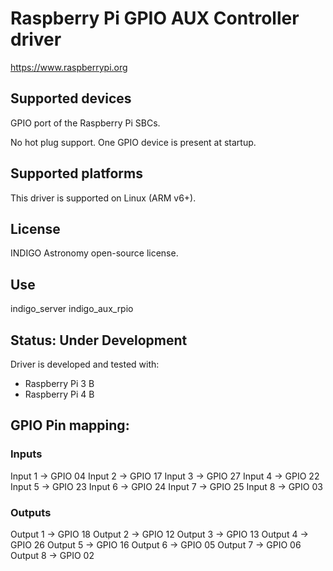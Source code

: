 # Raspberry Pi GPIO AUX Controller driver

https://www.raspberrypi.org

## Supported devices

GPIO port of the Raspberry Pi SBCs.

No hot plug support. One GPIO device is present at startup.

## Supported platforms

This driver is supported on Linux (ARM v6+).

## License

INDIGO Astronomy open-source license.

## Use

indigo_server indigo_aux_rpio

## Status: Under Development

Driver is developed and tested with:
* Raspberry Pi 3 B
* Raspberry Pi 4 B

## GPIO Pin mapping:

### Inputs
Input 1 -> GPIO 04
Input 2 -> GPIO 17
Input 3 -> GPIO 27
Input 4 -> GPIO 22
Input 5 -> GPIO 23
Input 6 -> GPIO 24
Input 7 -> GPIO 25
Input 8 -> GPIO 03

### Outputs
Output 1 -> GPIO 18
Output 2 -> GPIO 12
Output 3 -> GPIO 13
Output 4 -> GPIO 26
Output 5 -> GPIO 16
Output 6 -> GPIO 05
Output 7 -> GPIO 06
Output 8 -> GPIO 02
